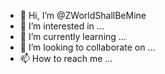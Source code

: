 - 👋 Hi, I’m @ZWorldShallBeMine
- 👀 I’m interested in ...
- 🌱 I’m currently learning ...
- 💞️ I’m looking to collaborate on ...
- 📫 How to reach me ...

<!---
ZWorldShallBeMine/ZWorldShallBeMine is a ✨ special ✨ repository because its `README.md` (this file) appears on your GitHub profile.
You can click the Preview link to take a look at your changes.
--->
